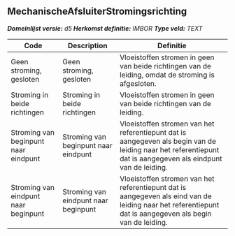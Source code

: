 ﻿## MechanischeAfsluiterStromingsrichting

*__Domeinlijst versie:__ d5*
*__Herkomst definitie:__ IMBOR*
*__Type veld:__ TEXT*

|__Code__ |__Description__ |__Definitie__	|
|	---	|	---	|   ---	| 
| Geen stroming, gesloten | Geen stroming, gesloten | Vloeistoffen stromen in geen van beide richtingen van de leiding, omdat de stroming is afgesloten. |
| Stroming in beide richtingen | Stroming in beide richtingen | Vloeistoffen stromen in geen van beide richtingen van de leiding. |
| Stroming van beginpunt naar eindpunt | Stroming van beginpunt naar eindpunt | Vloeistoffen stromen van het referentiepunt dat is aangegeven als begin van de leiding naar het referentiepunt dat is aangegeven als eindpunt van de leiding. |
| Stroming van eindpunt naar beginpunt | Stroming van eindpunt naar beginpunt | Vloeistoffen stromen van het referentiepunt dat is aangegeven als eind van de leiding naar het referentiepunt dat is aangegeven als begin van de leiding. |
